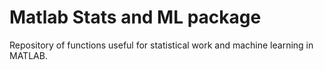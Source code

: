 # Matlab Stats and ML package
 Repository of functions useful for statistical work and machine learning in MATLAB. 
